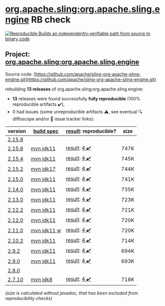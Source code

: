 [org.apache.sling:org.apache.sling.engine](https://central.sonatype.com/artifact/org.apache.sling/org.apache.sling.engine/versions) RB check
=======

[![Reproducible Builds](https://reproducible-builds.org/images/logos/rb.svg) an independently-verifiable path from source to binary code](https://reproducible-builds.org/)

## Project: [org.apache.sling:org.apache.sling.engine](https://central.sonatype.com/artifact/org.apache.sling/org.apache.sling.engine/versions)

Source code: [https://github.com/apache/sling-org-apache-sling-engine.git](https://github.com/apache/sling-org-apache-sling-engine.git)

rebuilding **13 releases** of org.apache.sling:org.apache.sling.engine:
- **13** releases were found successfully **fully reproducible** (100% reproducible artifacts :heavy_check_mark:),
- 0 had issues (some unreproducible artifacts :warning:, see eventual :mag: diffoscope and/or :memo: issue tracker links):

| version | [build spec](/BUILDSPEC.md) | [result](https://reproducible-builds.org/docs/jvm/): reproducible? | size |
| -- | --------- | ------ | -- |
| [2.15.8](https://central.sonatype.com/artifact/org.apache.sling/org.apache.sling.engine/2.15.8/pom) | | | |
| [2.15.6](https://central.sonatype.com/artifact/org.apache.sling/org.apache.sling.engine/2.15.6/pom) | [mvn jdk11](org.apache.sling.engine-2.15.6.buildspec) | [result](org.apache.sling.engine-2.15.6.buildinfo): [4 :heavy_check_mark: ](org.apache.sling.engine-2.15.6.buildcompare) | 747K |
| [2.15.4](https://central.sonatype.com/artifact/org.apache.sling/org.apache.sling.engine/2.15.4/pom) | [mvn jdk11](org.apache.sling.engine-2.15.4.buildspec) | [result](org.apache.sling.engine-2.15.4.buildinfo): [4 :heavy_check_mark: ](org.apache.sling.engine-2.15.4.buildcompare) | 745K |
| [2.15.2](https://central.sonatype.com/artifact/org.apache.sling/org.apache.sling.engine/2.15.2/pom) | [mvn jdk17](org.apache.sling.engine-2.15.2.buildspec) | [result](org.apache.sling.engine-2.15.2.buildinfo): [4 :heavy_check_mark: ](org.apache.sling.engine-2.15.2.buildcompare) | 744K |
| [2.15.0](https://central.sonatype.com/artifact/org.apache.sling/org.apache.sling.engine/2.15.0/pom) | [mvn jdk11](org.apache.sling.engine-2.15.0.buildspec) | [result](org.apache.sling.engine-2.15.0.buildinfo): [4 :heavy_check_mark: ](org.apache.sling.engine-2.15.0.buildcompare) | 741K |
| [2.14.0](https://central.sonatype.com/artifact/org.apache.sling/org.apache.sling.engine/2.14.0/pom) | [mvn jdk11](org.apache.sling.engine-2.14.0.buildspec) | [result](org.apache.sling.engine-2.14.0.buildinfo): [4 :heavy_check_mark: ](org.apache.sling.engine-2.14.0.buildcompare) | 735K |
| [2.13.0](https://central.sonatype.com/artifact/org.apache.sling/org.apache.sling.engine/2.13.0/pom) | [mvn jdk11](org.apache.sling.engine-2.13.0.buildspec) | [result](org.apache.sling.engine-2.13.0.buildinfo): [4 :heavy_check_mark: ](org.apache.sling.engine-2.13.0.buildcompare) | 723K |
| [2.12.2](https://central.sonatype.com/artifact/org.apache.sling/org.apache.sling.engine/2.12.2/pom) | [mvn jdk11](org.apache.sling.engine-2.12.2.buildspec) | [result](org.apache.sling.engine-2.12.2.buildinfo): [4 :heavy_check_mark: ](org.apache.sling.engine-2.12.2.buildcompare) | 721K |
| [2.12.0](https://central.sonatype.com/artifact/org.apache.sling/org.apache.sling.engine/2.12.0/pom) | [mvn jdk11](org.apache.sling.engine-2.12.0.buildspec) | [result](org.apache.sling.engine-2.12.0.buildinfo): [4 :heavy_check_mark: ](org.apache.sling.engine-2.12.0.buildcompare) | 720K |
| [2.11.0](https://central.sonatype.com/artifact/org.apache.sling/org.apache.sling.engine/2.11.0/pom) | [mvn jdk11 w](org.apache.sling.engine-2.11.0.buildspec) | [result](org.apache.sling.engine-2.11.0.buildinfo): [4 :heavy_check_mark: ](org.apache.sling.engine-2.11.0.buildcompare) | 720K |
| [2.10.2](https://central.sonatype.com/artifact/org.apache.sling/org.apache.sling.engine/2.10.2/pom) | [mvn jdk11](org.apache.sling.engine-2.10.2.buildspec) | [result](org.apache.sling.engine-2.10.2.buildinfo): [4 :heavy_check_mark: ](org.apache.sling.engine-2.10.2.buildcompare) | 714K |
| [2.9.2](https://central.sonatype.com/artifact/org.apache.sling/org.apache.sling.engine/2.9.2/pom) | [mvn jdk11](org.apache.sling.engine-2.9.2.buildspec) | [result](org.apache.sling.engine-2.9.2.buildinfo): [4 :heavy_check_mark: ](org.apache.sling.engine-2.9.2.buildcompare) | 694K |
| [2.9.0](https://central.sonatype.com/artifact/org.apache.sling/org.apache.sling.engine/2.9.0/pom) | [mvn jdk11](org.apache.sling.engine-2.9.0.buildspec) | [result](org.apache.sling.engine-2.9.0.buildinfo): [4 :heavy_check_mark: ](org.apache.sling.engine-2.9.0.buildcompare) | 693K |
| [2.8.0](https://central.sonatype.com/artifact/org.apache.sling/org.apache.sling.engine/2.8.0/pom) | | | |
| [2.7.10](https://central.sonatype.com/artifact/org.apache.sling/org.apache.sling.engine/2.7.10/pom) | [mvn jdk8](org.apache.sling.engine-2.7.10.buildspec) | [result](org.apache.sling.engine-2.7.10.buildinfo): [4 :heavy_check_mark: ](org.apache.sling.engine-2.7.10.buildcompare) | 718K |

<i>(size is calculated without javadoc, that has been excluded from reproducibility checks)</i>
